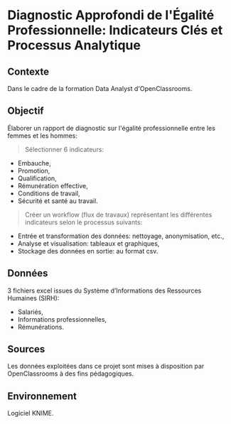 # Diagnostic Approfondi de l'Égalité Professionnelle: Indicateurs Clés et Processus Analytique

## Contexte
Dans le cadre de la formation Data Analyst d'OpenClassrooms.

## Objectif
Élaborer un rapport de diagnostic sur l'égalité professionnelle entre les femmes et les hommes:
> Sélectionner 6 indicateurs:
 - Embauche,
 - Promotion,
 - Qualification,
 - Rémunération effective,
 - Conditions de travail,
 - Sécurité et santé au travail.
> Créer un workflow (flux de travaux) représentant les différentes indicateurs selon le processus suivants:
 - Entrée et transformation des données: nettoyage, anonymisation, etc.,
 - Analyse et visualisation: tableaux et graphiques,
 - Stockage des données en sortie: au format csv.

## Données
3 fichiers excel issues du Système d’Informations des Ressources Humaines (SIRH):
 - Salariés,
 - Informations professionnelles,
 - Rémunérations.

## Sources
Les données exploitées dans ce projet sont mises à disposition par OpenClassrooms à des fins pédagogiques.

## Environnement
Logiciel KNIME.
